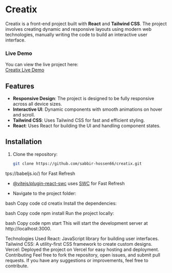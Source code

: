 # Creatix

Creatix is a front-end project built with **React** and **Tailwind CSS**. The project involves creating dynamic and responsive layouts using modern web technologies, manually writing the code to build an interactive user interface.

### Live Demo
You can view the live project here:  
[Creatix Live Demo](https://creatix-pv1xktlnm-sabbir-hossens-projects-3ebd08b6.vercel.app/)

## Features

- **Responsive Design**: The project is designed to be fully responsive across all device sizes.
- **Interactive UI**: Dynamic components with smooth animations on hover and scroll.
- **Tailwind CSS**: Uses Tailwind CSS for fast and efficient styling.
- **React**: Uses React for building the UI and handling component states.

## Installation

1. Clone the repository:
   ```bash
   git clone https://github.com/sabbir-hossen66/creatix.git
tps://babeljs.io/) for Fast Refresh
- [@vitejs/plugin-react-swc](https://github.com/vitejs/vite-plugin-react-swc) uses [SWC](https://swc.rs/) for Fast Refresh

- Navigate to the project folder:

bash
Copy code
cd creatix
Install the dependencies:

bash
Copy code
npm install
Run the project locally:

bash
Copy code
npm start
This will start the development server at http://localhost:3000.

Technologies Used
React: JavaScript library for building user interfaces.
Tailwind CSS: A utility-first CSS framework to create custom designs.
Vercel: Deployed the project on Vercel for easy hosting and deployment.
Contributing
Feel free to fork the repository, open issues, and submit pull requests. If you have any suggestions or improvements, feel free to contribute.


